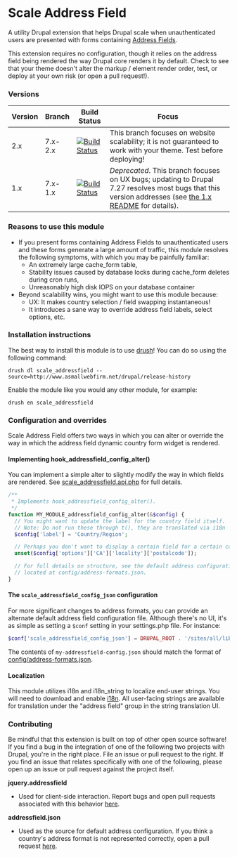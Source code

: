 Scale Address Field
===================

A utility Drupal extension that helps Drupal scale when unauthenticated users
are presented with forms containing [Address Fields]().

This extension requires no configuration, though it relies on the address field
being rendered the way Drupal core renders it by default. Check to see that your
theme doesn't alter the markup / element render order, test, or deploy at your
own risk (or open a pull request!).


### Versions

Version | Branch | Build Status | Focus
------- | ------ | ----------- | -----
2.x     | 7.x-2.x | [![Build Status](https://travis-ci.org/asmallwebfirm/scale_addressfield.png?branch=7.x-2.x)](https://travis-ci.org/asmallwebfirm/scale_addressfield) | This branch focuses on website scalability; it is not guaranteed to work with your theme. Test before deploying!
1.x     | 7.x-1.x | [![Build Status](https://travis-ci.org/asmallwebfirm/scale_addressfield.png?branch=7.x-1.x)](https://travis-ci.org/asmallwebfirm/scale_addressfield) | _Deprecated_. This branch focuses on UX bugs; updating to Drupal 7.27 resolves most bugs that this version addresses (see [the 1.x README]() for details).


### Reasons to use this module

- If you present forms containing Address Fields to unauthenticated users and
  these forms generate a large amount of traffic, this module resolves the
  following symptoms, with which you may be painfully familiar:
  - An extremely large cache_form table,
  - Stability issues caused by database locks during cache_form deletes during
    cron runs,
  - Unreasonably high disk IOPS on your database container
- Beyond scalability wins, you might want to use this module because:
  - UX: It makes country selection / field swapping instantaneous!
  - It introduces a sane way to override address field labels, select options,
    etc.


### Installation instructions

The best way to install this module is to use [drush][]! You can do so
using the following command:

```
drush dl scale_addressfield --source=http://www.asmallwebfirm.net/drupal/release-history
```

Enable the module like you would any other module, for example:

```
drush en scale_addressfield
```


### Configuration and overrides

Scale Address Field offers two ways in which you can alter or override the way
in which the address field dynamic country form widget is rendered.

#### Implementing hook_addressfield_config_alter()

You can implement a simple alter to slightly modify the way in which fields are
rendered. See [scale_addressfield.api.php](scale_addressfield.api.php) for full
details.

```php
/**
 * Implements hook_addressfield_config_alter().
 */
function MY_MODULE_addressfield_config_alter(&$config) {
  // You might want to update the label for the country field itself.
  // Note: Do not run these through t(), they are translated via i18n
  $config['label'] = 'Country/Region';

  // Perhaps you don't want to display a certain field for a certain country.
  unset($config['options']['CA']['locality']['postalcode']);

  // For full details on structure, see the default address configuration file,
  // located at config/address-formats.json.
}
```

#### The `scale_addressfield_config_json` configuration

For more significant changes to address formats, you can provide an alternate
default address field configuration file. Although there's no UI, it's as simple
as setting a `$conf` setting in your settings.php file. For instance:

```php
$conf['scale_addressfield_config_json'] = DRUPAL_ROOT . '/sites/all/libraries/my-addressfield-config.json';
```

The contents of `my-addressfield-config.json` should match the format of
[config/address-formats.json](config/address-formats.json).

#### Localization

This module utilizes i18n and i18n_string to localize end-user strings. You will
need to download and enable [i18n](). All user-facing strings are available for
translation under the "address field" group in the string translation UI.


### Contributing

Be mindful that this extension is built on top of other open source software! If
you find a bug in the integration of one of the following two projects with
Drupal, you're in the right place. File an issue or pull request to the right.
If you find an issue that relates specifically with one of the following, please
open up an issue or pull request against the project itself.

__jquery.addressfield__
- Used for client-side interaction. Report bugs and open pull requests
  associated with this behavior [here](https://github.com/tableau-mkt/jquery.addressfield).

__addressfield.json__
- Used as the source for default address configuration. If you think a country's
  address format is not represented correctly, open a pull request
  [here](https://github.com/tableau-mkt/addressfield.json).


[Address Fields]: https://drupal.org/project/addressfield
[the 1.x README]: https://github.com/asmallwebfirm/scale_addressfield/blob/7.x-1.x/README.md
[drush]: https://github.com/drush-ops/drush
[i18n]: https://drupal.org/project/i18n
